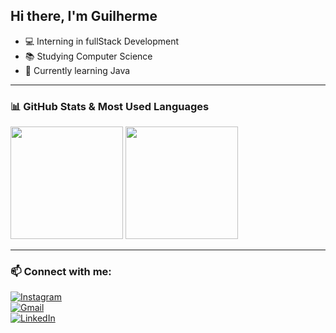 ## Hi there, I'm Guilherme

- 💻 Interning in fullStack Development  
- 📚 Studying Computer Science  
- 🌱 Currently learning Java  

---

### 📊 GitHub Stats & Most Used Languages  
<div align="left">
  <img height="180em" src="https://github-readme-stats.vercel.app/api?username=guigovs&show_icons=true&theme=dark" />
  <img height="180em" src="https://github-readme-stats.vercel.app/api/top-langs/?username=guigovs&layout=compact&theme=dark" />
</div>

---

### 📫 Connect with me:  
[![Instagram](https://img.shields.io/badge/Instagram-E4405F?style=for-the-badge&logo=instagram&logoColor=white)](https://instagram.com/guim_dias)  
[![Gmail](https://img.shields.io/badge/Gmail-D14836?style=for-the-badge&logo=gmail&logoColor=white)](mailto:guilhermedias2501@gmail.com)  
[![LinkedIn](https://img.shields.io/badge/LinkedIn-0077B5?style=for-the-badge&logo=linkedin&logoColor=white)](https://linkedin.com/in/guilhermemascarenhas0)
